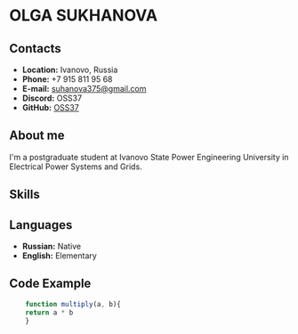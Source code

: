 # **OLGA SUKHANOVA**
## **Contacts**
* **Location:** Ivanovo, Russia
* **Phone:** +7 915 811 95 68
* **E-mail:** suhanova375@gmail.com
* **Discord:** OSS37
* **GitHub:** [OSS37](https://github.com/OSS37)
## **About me**
I'm a postgraduate student at Ivanovo State Power Engineering University in Electrical Power Systems and Grids. 
## **Skills**
## **Languages**
* **Russian:** Native
* **English:** Elementary
## **Code Example**
``` JavaScript
    function multiply(a, b){
    return a * b
    }
```